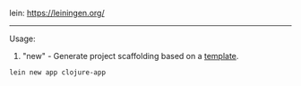 lein: https://leiningen.org/

<hr>

Usage:

1. "new" - Generate project scaffolding based on a <a href="https://clj-templates.com/">template</a>.
```
lein new app clojure-app
```
